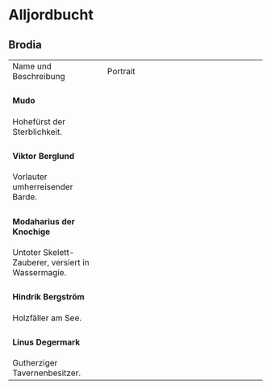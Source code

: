 # Alljordbucht

## Brodia

<table>
<tr><td>Name und Beschreibung</td><td width="300">Portrait</td></tr>
<tr><td><h4>Mudo</h4> Hohefürst der Sterblichkeit.</td><td width="300"><img src="mudo.png" alt="" /></td></tr>
<tr><td><h4>Viktor Berglund</h4> Vorlauter umherreisender Barde.</td><td width="300"><img src="viktor.png" alt="" /></td></tr>
<tr><td><h4>Modaharius der Knochige</h4> Untoter Skelett-Zauberer, versiert in Wassermagie.</td><td width="300"><img src="modaharius.png" alt="" /></td></tr>
<tr><td><h4>Hindrik Bergström</h4> Holzfäller am See.</td><td width="300"><img src="hindrik.png" alt="" /></td></tr>
<tr><td><h4>Linus Degermark</h4> Gutherziger Tavernenbesitzer.</td><td width="300"><img src="linus.png" alt="" /></td></tr>
</table>